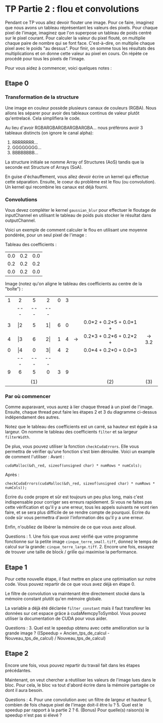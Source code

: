 # TP Partie 2 : flou et convolutions

Pendant ce TP vous allez devoir flouter une image. Pour ce faire, imaginez que nous avons un tableau réprésentant les valeurs des pixels. Pour chaque pixel de l'image, imaginez que l'on superpose un tableau de poids centré sur le pixel courant. Pour calculer la valeur du pixel flouté, on multiplie chaque paire de nombre qui se font face. C'est-à-dire, on multiplie chaque pixel avec le poids "au dessus". Pour finir, on somme tous les résultats des multiplications et on donne cette valeur au pixel en cours.
On répète ce procédé pour tous les pixels de l'image.

Pour vous aidez à commencer, voici quelques notes :

## Etape 0
### Transformation de la structure

Une image en couleur possède plusieurs canaux de couleurs (RGBA). Nous allons les séparer pour avoir des tableaux continus de valeur plutôt qu'entrelacé. Cela simplifiera le code.

Au lieu d'avoir RGBARGBARGBARGBARGBA... nous préférons avoir 3 tableaux distincts (on ignore le canal alpha):
 1) RRRRRRRR...
 2) GGGGGGGG...
 3) BBBBBBBB...

La structure initiale se nomme Array of Structures (AoS) tandis que la seconde est Structure of Arrays (SoA).

En guise d'échauffement, vous allez devoir écrire un kernel qui effectue cette séparation. Ensuite, le coeur du problème est le flou (ou convolution). Un kernel qui recombine les canaux est déjà fourni.

### Convolutions

Vous devez compléter le kernel `gaussian_blur` pour effectuer le floutage de inputChannel en utilisant le tableau de poids puis stocker le résultat dans outputChannel.

Voici un exemple de comment calculer le flou en utilisant une moyenne pondérée, pour un seul pixel de l'image :

Tableau des coefficients :

|     |     |     |
| --- | --- | --- |
| 0.0 | 0.2 | 0.0 |
| 0.2 | 0.2 | 0.2 |
| 0.0 | 0.2 | 0.0 |

Image (notez qu'on aligne le tableau des coefficients au centre de la "boîte") :

|   |    |   |    |   |   |  |                            |         |
|:---:|:---:|:---:|:---:|:---:|:---:|:---:|:-------------:|:-------:|
| 1 |  2 | 5 |  2 | 0 | 3 |  |                            |         |
| |\-\-\-|\-\-\-|\-\-\-|| |  |                            |         |
| 3 |\|2|5|1\|| 6 | 0 |  | 0.0\*2 + 0.2\*5 + 0.0\*1 + |         |
| 4 |\|3|6|2\|| 1 | 4 |->| 0.2\*3 + 0.2\*6 + 0.2\*2 + | ->  3.2 |
| 0 |\|4|0|3\|| 4 | 2 |  | 0.0\*4 + 0.2\*0 + 0.0\*3   |         |
| |\-\-\-|\-\-\-|\-\-\-|| |  |                            |         |
| 9 |  6 | 5 | 0  | 3 | 9 |  |                            |         |
|   |    |   |    |   |   |  |                            |         |
|   |    |(1)|    |   |   |  |             (2)            |     (3) |

### Par où commencer

Comme auparavant, vous aurez à lier chaque thread à un pixel de l'image.
Ensuite, chaque thread peut faire les étapes 2 et 3 du diagramme ci-dessus indépendament des autres.

Notez que le tableau des coefficients est un carré, sa hauteur est égale à sa largeur.
On nomme le tableau des coefficients `filter` et sa largeur `filterWidth`.

De plus, vous pouvez utiliser la fonction `checkCudaErrors`. Elle vous permettra de vérifier qu'une fonction s'est bien déroulée. Voici un example de comment l'utiliser :
Avant :
```cuda
cudaMalloc(&d\_red, sizeof(unsigned char) * numRows * numCols);
```

Après :
```cuda
checkCudaErrors(cudaMalloc(&d\_red, sizeof(unsigned char) * numRows * numCols));
```

Écrire du code propre et sûr est toujours un peu plus long, mais c'est indispensable pour corriger ses erreurs rapidement. Si vous ne faites pas cette vérification et qu'il y a une erreur, tous les appels suivants ne vont rien faire, et se sera plus difficile de se rendre compte de pourquoi. Ecrire du code sûr vous permettra d'avoir l'information dès qu'il y a une erreur.

Enfin, n'oubliez de libérer la mémoire de ce que vous avez alloué.

Questions :
    1. Une fois que vous avez vérifié que votre programme fonctionne sur la petite image `cinque_terre_small.tiff`, donnez le temps de calcul sur la grande: `cinque_terre_large.tiff`.
    2. Encore une fois, essayez de trouver une taille de block / grille qui maximise la performance.

## Etape 1

Pour cette nouvelle étape, il faut mettre en place une optimisation sur notre code. Vous pouvez repartir de ce que vous avez déjà en étape 0.

Le filtre de convolution va maintenant être directement stocké dans la mémoire constant plutôt qu'en mémoire globale.

La variable a déjà été déclarée `filter_constant` mais il faut transférer les données sur cet espace grâce à cudaMemcpyToSymbol. Vous pouvez utiliser la documentation de CUDA pour vous aider.

Questions :
    3. Quel est le speedup obtenu avec cette amélioration sur la grande image ? ((Speedup = Ancien_tps_de_calcul - Nouveau_tps_de_calcul) / Nouveau_tps_de_calcul)

## Etape 2

Encore une fois, vous pouvez repartir du travail fait dans les étapes précédantes.

Maintenant, on veut chercher a réutiliser les valeurs de l'image lues dans le bloc. Pour cela, le bloc va tout d'abord écrire dans la mémoire partagée ce dont il aura besoin.

Questions :
    4. Pour une convolution avec un filtre de largeur et hauteur 5, combien de fois chaque pixel de l'image doit-il être lu ?
    5. Quel est le speedup par rapport à la partie 2 ?
    6. (Bonus) Pour quelle(s) raison(s) le speedup n'est pas si élevé ?
